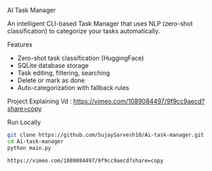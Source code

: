 AI Task Manager

An intelligent CLI-based Task Manager that uses NLP (zero-shot classification) to categorize your tasks automatically.

 Features
- Zero-shot task classification (HuggingFace)
- SQLite database storage
- Task editing, filtering, searching
- Delete or mark as done
- Auto-categorization with fallback rules

 Project Explaining Vd :
https://vimeo.com/1089084497/9f9cc9aecd?share=copy

 Run Locally
```bash
git clone https://github.com/SujaySarvesh10/Ai-task-manager.git
cd Ai-task-manager
python main.py

https://vimeo.com/1089084497/9f9cc9aecd?share=copy
